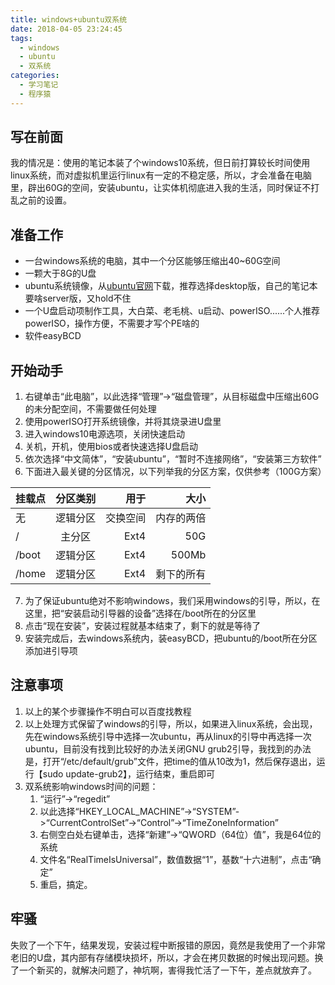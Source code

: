 ```yaml
---
title: windows+ubuntu双系统
date: 2018-04-05 23:24:45
tags: 
  - windows
  - ubuntu
  - 双系统
categories:
  - 学习笔记
  - 程序猿
---
```


## 写在前面
我的情况是：使用的笔记本装了个windows10系统，但日前打算较长时间使用linux系统，而对虚拟机里运行linux有一定的不稳定感，所以，才会准备在电脑里，辟出60G的空间，安装ubuntu，让实体机彻底进入我的生活，同时保证不打乱之前的设置。
<!--more-->
## 准备工作
* 一台windows系统的电脑，其中一个分区能够压缩出40~60G空间
* 一颗大于8G的U盘
* ubuntu系统镜像，从[ubuntu官网](https://www.ubuntu.com/index_kylin)下载，推荐选择desktop版，自己的笔记本要啥server版，又hold不住
* 一个U盘启动项制作工具，大白菜、老毛桃、u启动、powerISO......个人推荐powerISO，操作方便，不需要才写个PE啥的
* 软件easyBCD

## 开始动手
1. 右键单击“此电脑”，以此选择“管理”->“磁盘管理”，从目标磁盘中压缩出60G的未分配空间，不需要做任何处理
2. 使用powerISO打开系统镜像，并将其烧录进U盘里
3. 进入windows10电源选项，关闭快速启动
4. 关机，开机，使用bios或者快速选择U盘启动
5. 依次选择“中文简体”，“安装ubuntu”，“暂时不连接网络”，“安装第三方软件”
6. 下面进入最关键的分区情况，以下列举我的分区方案，仅供参考（100G方案）
	
| 挂载点 | 分区类别 | 用于 | 大小 | 
| - | :-: | -: | -: |
| 无 | 逻辑分区 | 交换空间 |  内存的两倍 | 
| / | 主分区 | Ext4 |  50G | 
| /boot | 逻辑分区 | Ext4 | 500Mb | 
| /home | 逻辑分区 | Ext4 | 剩下的所有 | 
7. 为了保证ubuntu绝对不影响windows，我们采用windows的引导，所以，在这里，把“安装启动引导器的设备”选择在/boot所在的分区里
8. 点击“现在安装”，安装过程就基本结束了，剩下的就是等待了
9. 安装完成后，去windows系统内，装easyBCD，把ubuntu的/boot所在分区添加进引导项

## 注意事项
1. 以上的某个步骤操作不明白可以百度找教程
2. 以上处理方式保留了windows的引导，所以，如果进入linux系统，会出现，先在windows系统引导中选择一次ubuntu，再从linux的引导中再选择一次ubuntu，目前没有找到比较好的办法关闭GNU grub2引导，我找到的办法是，打开“/etc/default/grub”文件，把time的值从10改为1，然后保存退出，运行【sudo update-grub2】，运行结束，重启即可
3. 双系统影响windows时间的问题：
	1. “运行”->“regedit”
	2. 以此选择“HKEY_LOCAL_MACHINE”->“SYSTEM”->“CurrentControlSet”->“Control”->“TimeZoneInformation”
	3. 右侧空白处右键单击，选择“新建”->“QWORD（64位）值”，我是64位的系统
	4. 文件名“RealTimeIsUniversal”，数值数据“1”，基数“十六进制”，点击“确定”
	5. 重启，搞定。

## 牢骚
失败了一个下午，结果发现，安装过程中断报错的原因，竟然是我使用了一个非常老旧的U盘，其内部有存储模块损坏，所以，才会在拷贝数据的时候出现问题。换了一个新买的，就解决问题了，神坑啊，害得我忙活了一下午，差点就放弃了。